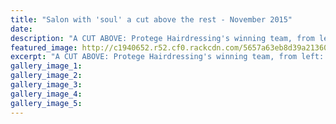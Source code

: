 ```yaml
---
title: "Salon with 'soul' a cut above the rest - November 2015"
date: 
description: "A CUT ABOVE: Protege Hairdressing's winning team, from left:Kate Watson,Robyn Collins,Angela Gray(former WHS student),Alice Hyland,Jessica Pettit(former WHS student)Brooke Caird(former WHS student)..."
featured_image: http://c1940652.r52.cf0.rackcdn.com/5657a63eb8d39a21360025a4/Former-WHS-students-winning-Salon-awary.jpg
excerpt: "A CUT ABOVE: Protege Hairdressing's winning team, from left: Kate Watson, Robyn Collins, Angela Gray, Alice Hyland, Jessica Pettit, Brooke Caird, and Tiffiny Spencer. Absent Lia Wainhouse."
gallery_image_1: 
gallery_image_2: 
gallery_image_3: 
gallery_image_4: 
gallery_image_5: 
---
```

